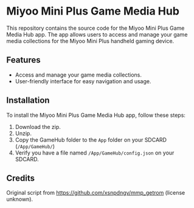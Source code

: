 # Miyoo Mini Plus Game Media Hub 

This repository contains the source code for the Miyoo Mini Plus Game Media Hub app. The app allows users to access and manage your game media collections for the Miyoo Mini Plus handheld gaming device.

## Features

- Access and manage your game media collections.
- User-friendly interface for easy navigation and usage.

## Installation

To install the Miyoo Mini Plus Game Media Hub app, follow these steps:

1. Download the zip.
2. Unzip.
3. Copy the GameHub folder to the `App` folder on your SDCARD (`/App/GameHub/`)
4. Verify you have a file named `/App/GameHub/config.json` on your SDCARD.


## Credits

Original script from https://github.com/xsnpdngv/mmp_getrom (license unknown).
